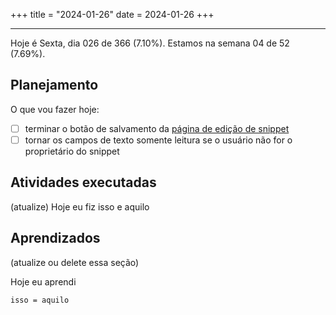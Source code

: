 +++
title = "2024-01-26"
date = 2024-01-26
+++

---

Hoje é Sexta, dia 026 de 366 (7.10%). Estamos na semana 04 de 52 (7.69%).

## Planejamento

O que vou fazer hoje:

- [ ] terminar o botão de salvamento da [página de edição de snippet](https://github.com/OmnicodeSolutions/luisa_drf_flutter_client/blob/main/lib/edit_snippet.dart)
- [ ] tornar os campos de texto somente leitura se o usuário não for o proprietário do snippet

## Atividades executadas

(atualize) Hoje eu fiz isso e aquilo

## Aprendizados

(atualize ou delete essa seção)

Hoje eu aprendi
```
isso = aquilo
```
